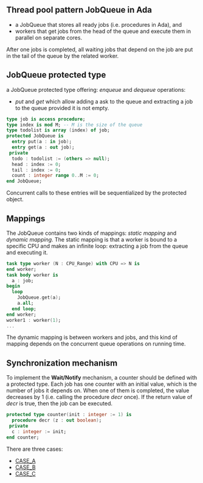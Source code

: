 ## Thread pool pattern JobQueue in Ada

- a JobQueue that stores all ready jobs (i.e. procedures in Ada), and
- workers that get jobs from the head of the queue and execute them in parallel on separate cores.

After one jobs is completed, all waiting jobs that depend on the job are put in the tail of the queue by the related worker.

## JobQueue protected type

a JobQueue protected type offering: *enqueue* and *dequeue* operations:
- *put* and *get* which allow adding a ask to the queue and extracting a job to the queue provided it is not empty.

```Ada
type job is access procedure;
type index is mod M; -- M is the size of the queue
type todolist is array (index) of job;
protected JobQueue is
  entry put(a : in job);
  entry get(a : out job);
 private
  todo : todolist := (others => null);
  head : index := 0;
  tail : index := 0;
  count : integer range 0..M := 0;
end JobQueue;
```

Concurrent calls to these entries will be sequentialized by the protected object.

## Mappings

The JobQueue contains two kinds of mappings: *static mapping* and *dynamic mapping*. The static mapping is that a worker is bound to a specific CPU and makes an infinite loop: extracting a job from the queue and executing it.
```Ada
task type worker (N : CPU_Range) with CPU => N is
end worker;
task body worker is
  a : job;
begin
  loop
    JobQueue.get(a);
    a.all;
  end loop;
end worker;
worker1 : worker(1);
...
```
The dynamic mapping is between workers and jobs, and this kind of mapping depends on the concurrent queue operations on running time.

## Synchronization mechanism

To implement the **Wait/Notify** mechanism, a counter should be defined with a protected type. Each job has one counter with an initial value, which is the number of jobs it depends on. When one of them is completed, the value
decreases by 1 (i.e. calling the procedure *decr* once). If the return value of *decr* is true, then the job can be executed.
```Ada
protected type counter(init : integer := 1) is
  procedure decr (z : out boolean);
 private
  c : integer := init;
end counter;
```

There are three cases:
- [CASE_A](A/JobQueue/)
- [CASE_B](B/JobQueue/)
- [CASE_C](C/JobQueue/)
